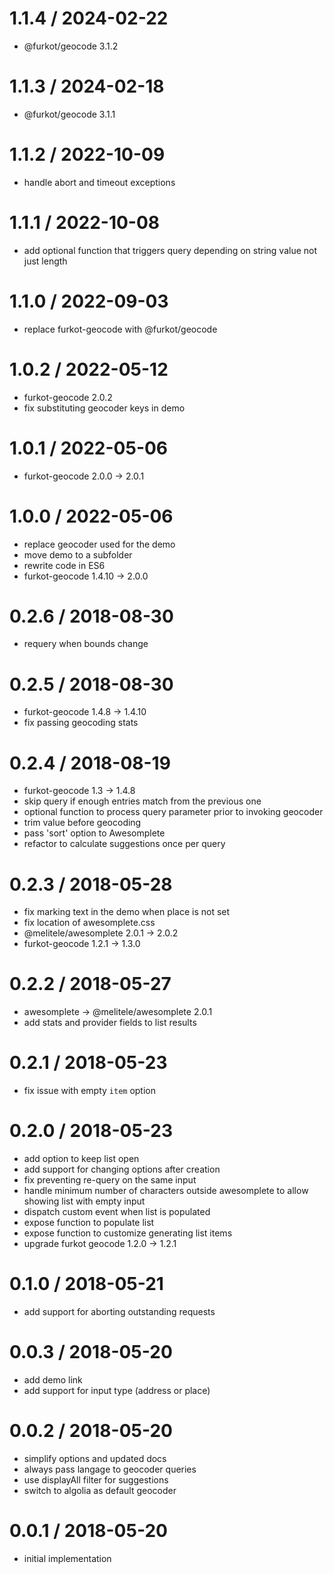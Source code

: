
1.1.4 / 2024-02-22
==================

 * @furkot/geocode 3.1.2

1.1.3 / 2024-02-18
==================

 * @furkot/geocode 3.1.1

1.1.2 / 2022-10-09
==================

 * handle abort and timeout exceptions

1.1.1 / 2022-10-08
==================

 * add optional function that triggers query depending on string value not just length

1.1.0 / 2022-09-03
==================

 * replace furkot-geocode with @furkot/geocode

1.0.2 / 2022-05-12
==================

 * furkot-geocode 2.0.2
 * fix substituting geocoder keys in demo

1.0.1 / 2022-05-06
==================

 * furkot-geocode 2.0.0 -> 2.0.1

1.0.0 / 2022-05-06
==================

 * replace geocoder used for the demo
 * move demo to a subfolder
 * rewrite code in ES6
 * furkot-geocode 1.4.10 -> 2.0.0

0.2.6 / 2018-08-30
==================

 * requery when bounds change

0.2.5 / 2018-08-30
==================

 * furkot-geocode 1.4.8 -> 1.4.10
 * fix passing geocoding stats

0.2.4 / 2018-08-19
==================

 * furkot-geocode 1.3 -> 1.4.8
 * skip query if enough entries match from the previous one
 * optional function to process query parameter prior to invoking geocoder
 * trim value before geocoding
 * pass 'sort' option to Awesomplete
 * refactor to calculate suggestions once per query

0.2.3 / 2018-05-28
==================

 * fix marking text in the demo when place is not set
 * fix location of awesomplete.css
 * @melitele/awesomplete 2.0.1 -> 2.0.2
 * furkot-geocode 1.2.1 -> 1.3.0

0.2.2 / 2018-05-27
==================

 * awesomplete -> @melitele/awesomplete 2.0.1
 * add stats and provider fields to list results

0.2.1 / 2018-05-23
==================

 * fix issue with empty `item` option

0.2.0 / 2018-05-23
==================

 * add option to keep list open
 * add support for changing options after creation
 * fix preventing re-query on the same input
 * handle minimum number of characters outside awesomplete to allow showing list with empty input
 * dispatch custom event when list is populated
 * expose function to populate list
 * expose function to customize generating list items
 * upgrade furkot geocode 1.2.0 -> 1.2.1

0.1.0 / 2018-05-21
==================

 * add support for aborting outstanding requests

0.0.3 / 2018-05-20
==================

 * add demo link
 * add support for input type (address or place)

0.0.2 / 2018-05-20
==================

 * simplify options and updated docs
 * always pass langage to geocoder queries
 * use displayAll filter for suggestions
 * switch to algolia as default geocoder

0.0.1 / 2018-05-20
==================

 * initial implementation
